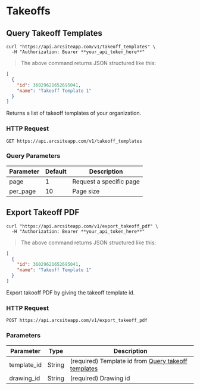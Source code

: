 # Takeoffs

## Query Takeoff Templates

```shell
curl "https://api.arcsiteapp.com/v1/takeoff_templates" \
  -H "Authorization: Bearer **your_api_token_here**"
```

> The above command returns JSON structured like this:

```json
[
  {
    "id": 36029621652695041,
    "name": "Takeoff Template 1"
  }
]
```

Returns a list of takeoff templates of your organization.

### HTTP Request

`GET https://api.arcsiteapp.com/v1/takeoff_templates`

### Query Parameters

| Parameter | Default | Description             |
| --------- | ------- | ----------------------- |
| page      | 1       | Request a specific page |
| per_page  | 10      | Page size               |

## Export Takeoff PDF

```shell
curl "https://api.arcsiteapp.com/v1/export_takeoff_pdf" \
  -H "Authorization: Bearer **your_api_token_here**"
```

> The above command returns JSON structured like this:

```json
[
  {
    "id": 36029621652695041,
    "name": "Takeoff Template 1"
  }
]
```

Export takooff PDF by giving the takeoff template id.

### HTTP Request

`POST https://api.arcsiteapp.com/v1/export_takeoff_pdf`

### Parameters

| Parameter   | Type   | Description                                                                     |
| ----------- | ------ | ------------------------------------------------------------------------------- |
| template_id | String | (required) Template id from [Query takeoff templates](#query-takeoff-templates) |
| drawing_id  | String | (required) Drawing id                                                           |
